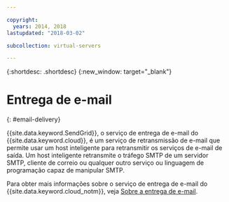 ```yaml
---

copyright:
  years: 2014, 2018
lastupdated: "2018-03-02"

subcollection: virtual-servers

---
```


{:shortdesc: .shortdesc}
{:new_window: target="_blank"}

# Entrega de e-mail
{: #email-delivery}

{{site.data.keyword.SendGrid}}, o serviço de entrega de e-mail do {{site.data.keyword.cloud}}, é um serviço de retransmissão de e-mail que permite usar um host inteligente para retransmitir os serviços de e-mail de saída. Um host inteligente retransmite o tráfego SMTP de um servidor SMTP, cliente de correio ou qualquer outro serviço ou linguagem de programação capaz de manipular SMTP.

Para obter mais informações sobre o serviço de entrega de e-mail do {{site.data.keyword.cloud_notm}}, veja [Sobre a entrega de e-mail](/docs/infrastructure/email-delivery?topic=email-delivery-getting-started-email-delivery#getting-started-email-delivery).
